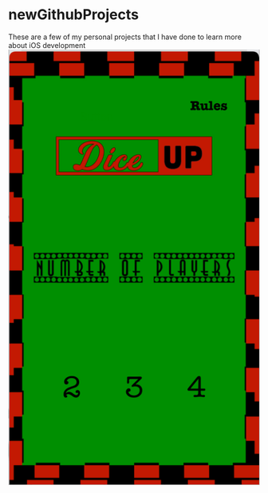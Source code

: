# newGithubProjects
These are a few of my personal projects that I have done to learn more about iOS development 
![](Screen%20Shot%202020-01-19%20at%209.31.20%20PM.png)
